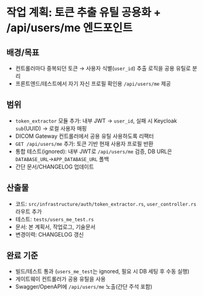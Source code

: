 # 작업 계획: 토큰 추출 유틸 공용화 + /api/users/me 엔드포인트

## 배경/목표
- 컨트롤러마다 중복되던 토큰 → 사용자 식별(`user_id`) 추출 로직을 공용 유틸로 분리
- 프론트엔드/테스트에서 자기 자신 프로필 확인용 `/api/users/me` 제공

## 범위
- `token_extractor` 모듈 추가: 내부 JWT → `user_id`, 실패 시 Keycloak `sub`(UUID) → 로컬 사용자 매핑
- DICOM Gateway 컨트롤러에서 공용 유틸 사용하도록 리팩터
- `GET /api/users/me` 추가: 토큰 기반 현재 사용자 프로필 반환
- 통합 테스트(ignored): 내부 JWT로 `/api/users/me` 검증, DB URL은 `DATABASE_URL`→`APP_DATABASE_URL` 폴백
- 간단 문서/CHANGELOG 업데이트

## 산출물
- 코드: `src/infrastructure/auth/token_extractor.rs`, `user_controller.rs` 라우트 추가
- 테스트: `tests/users_me_test.rs`
- 문서: 본 계획서, 작업로그, 기술문서
- 변경이력: CHANGELOG 갱신

## 완료 기준
- 빌드/테스트 통과 (`users_me_test`는 ignored, 필요 시 DB 세팅 후 수동 실행)
- 게이트웨이 컨트롤러가 공용 유틸을 사용
- Swagger/OpenAPI에 `/api/users/me` 노출(간단 주석 포함)
